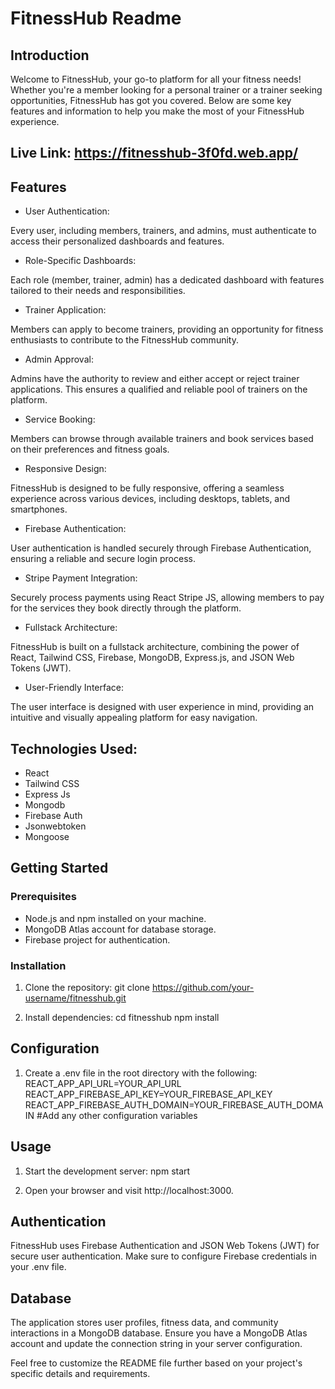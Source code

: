 # FitnessHub Readme

## Introduction
Welcome to FitnessHub, your go-to platform for all your fitness needs! Whether you're a member looking for a personal trainer or a trainer seeking opportunities, FitnessHub has got you covered. Below are some key features and information to help you make the most of your FitnessHub experience.

## Live Link: https://fitnesshub-3f0fd.web.app/

## Features
- User Authentication:

Every user, including members, trainers, and admins, must authenticate to access their personalized dashboards and features.

- Role-Specific Dashboards:

Each role (member, trainer, admin) has a dedicated dashboard with features tailored to their needs and responsibilities.

- Trainer Application:

Members can apply to become trainers, providing an opportunity for fitness enthusiasts to contribute to the FitnessHub community.

- Admin Approval:

Admins have the authority to review and either accept or reject trainer applications. This ensures a qualified and reliable pool of trainers on the platform.

- Service Booking:

Members can browse through available trainers and book services based on their preferences and fitness goals.

- Responsive Design:

FitnessHub is designed to be fully responsive, offering a seamless experience across various devices, including desktops, tablets, and smartphones.

- Firebase Authentication:

User authentication is handled securely through Firebase Authentication, ensuring a reliable and secure login process.

- Stripe Payment Integration:

Securely process payments using React Stripe JS, allowing members to pay for the services they book directly through the platform.

- Fullstack Architecture:

FitnessHub is built on a fullstack architecture, combining the power of React, Tailwind CSS, Firebase, MongoDB, Express.js, and JSON Web Tokens (JWT).

- User-Friendly Interface:

The user interface is designed with user experience in mind, providing an intuitive and visually appealing platform for easy navigation.

## Technologies Used:
- React
- Tailwind CSS
- Express Js
- Mongodb
- Firebase Auth
- Jsonwebtoken
- Mongoose

## Getting Started
### Prerequisites
- Node.js and npm installed on your machine.
- MongoDB Atlas account for database storage.
- Firebase project for authentication.

### Installation
1. Clone the repository:
git clone https://github.com/your-username/fitnesshub.git

2. Install dependencies:
cd fitnesshub
npm install

## Configuration
1. Create a .env file in the root directory with the following:
REACT_APP_API_URL=YOUR_API_URL
REACT_APP_FIREBASE_API_KEY=YOUR_FIREBASE_API_KEY
REACT_APP_FIREBASE_AUTH_DOMAIN=YOUR_FIREBASE_AUTH_DOMAIN
#Add any other configuration variables

## Usage
1. Start the development server:
npm start

2. Open your browser and visit http://localhost:3000.

## Authentication
FitnessHub uses Firebase Authentication and JSON Web Tokens (JWT) for secure user authentication. Make sure to configure Firebase credentials in your .env file.

## Database
The application stores user profiles, fitness data, and community interactions in a MongoDB database. Ensure you have a MongoDB Atlas account and update the connection string in your server configuration.

Feel free to customize the README file further based on your project's specific details and requirements.

